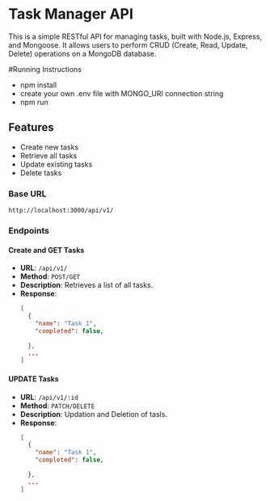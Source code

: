 # Task Manager API

This is a simple RESTful API for managing tasks, built with Node.js, Express, and Mongoose. It allows users to perform CRUD (Create, Read, Update, Delete) operations on a MongoDB database.

#Running Instructions
- npm install
- create your own .env file with MONGO_URI connection string
- npm run

## Features

- Create new tasks
- Retrieve all tasks
- Update existing tasks
- Delete tasks


### Base URL

`http://localhost:3000/api/v1/`

### Endpoints

#### Create and GET  Tasks

- **URL**: `/api/v1/`
- **Method**: `POST/GET`
- **Description**: Retrieves a list of all tasks.
- **Response**:
  ```json
  [
    {
      "name": "Task 1",
      "completed": false,

    },
    ...
  ]


#### UPDATE Tasks
- **URL**: `/api/v1/:id`
- **Method**: `PATCH/DELETE`
- **Description**: Updation and Deletion of tasls.
- **Response**:
  ```json
  [
    {
      "name": "Task 1",
      "completed": false,

    },
    ...
  ]
